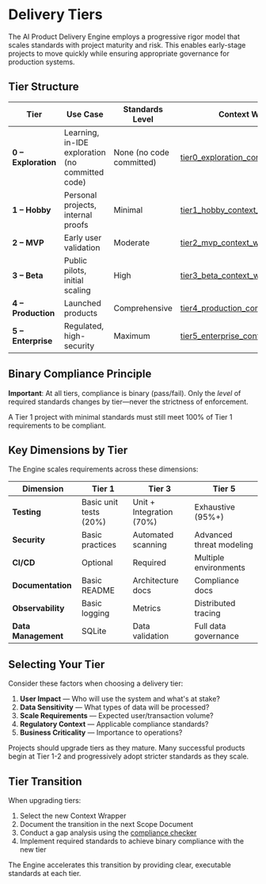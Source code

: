 # Delivery Tiers

The AI Product Delivery Engine employs a progressive rigor model that scales standards with project maturity and risk. This enables early-stage projects to move quickly while ensuring appropriate governance for production systems.

## Tier Structure

| Tier | Use Case | Standards Level | Context Wrapper |
|------|----------|-----------------|-----------------|
| **0 – Exploration** | Learning, in-IDE exploration (no committed code) | None (no code committed) | [tier0_exploration_context_wrapper.md](../core/context_wrappers/tier0_exploration_context_wrapper.md) |
| **1 – Hobby** | Personal projects, internal proofs | Minimal | [tier1_hobby_context_wrapper.md](../core/context_wrappers/tier1_hobby_context_wrapper.md) |
| **2 – MVP** | Early user validation | Moderate | [tier2_mvp_context_wrapper.md](../core/context_wrappers/tier2_mvp_context_wrapper.md) |
| **3 – Beta** | Public pilots, initial scaling | High | [tier3_beta_context_wrapper.md](../core/context_wrappers/tier3_beta_context_wrapper.md) |
| **4 – Production** | Launched products | Comprehensive | [tier4_production_context_wrapper.md](../core/context_wrappers/tier4_production_context_wrapper.md) |
| **5 – Enterprise** | Regulated, high-security | Maximum | [tier5_enterprise_context_wrapper.md](../core/context_wrappers/tier5_enterprise_context_wrapper.md) |

## Binary Compliance Principle

**Important**: At all tiers, compliance is binary (pass/fail). Only the *level* of required standards changes by tier—never the strictness of enforcement.

A Tier 1 project with minimal standards must still meet 100% of Tier 1 requirements to be compliant.

## Key Dimensions by Tier

The Engine scales requirements across these dimensions:

| Dimension | Tier 1 | Tier 3 | Tier 5 |
|-----------|--------|--------|--------|
| **Testing** | Basic unit tests (20%) | Unit + Integration (70%) | Exhaustive (95%+) |
| **Security** | Basic practices | Automated scanning | Advanced threat modeling |
| **CI/CD** | Optional | Required | Multiple environments |
| **Documentation** | Basic README | Architecture docs | Compliance docs |
| **Observability** | Basic logging | Metrics | Distributed tracing |
| **Data Management** | SQLite | Data validation | Full data governance |

## Selecting Your Tier

Consider these factors when choosing a delivery tier:

1. **User Impact** — Who will use the system and what's at stake?
2. **Data Sensitivity** — What types of data will be processed?
3. **Scale Requirements** — Expected user/transaction volume?
4. **Regulatory Context** — Applicable compliance standards?
5. **Business Criticality** — Importance to operations?

Projects should upgrade tiers as they mature. Many successful products begin at Tier 1-2 and progressively adopt stricter standards as they scale.

## Tier Transition

When upgrading tiers:

1. Select the new Context Wrapper
2. Document the transition in the next Scope Document
3. Conduct a gap analysis using the [compliance checker](../prompts/check_context_wrapper_compliance.md)
4. Implement required standards to achieve binary compliance with the new tier

The Engine accelerates this transition by providing clear, executable standards at each tier. 